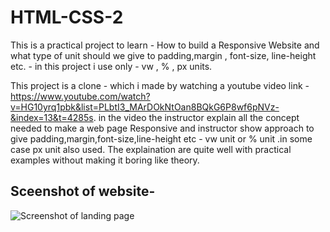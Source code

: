 # HTML-CSS-2
This is a practical project to learn - How to build a Responsive  Website and what type of unit should we give to padding,margin , font-size, line-height etc. - in this project  i use  only -  vw , % , px  units.

This  project is  a clone - which i made by watching a  youtube  video link - https://www.youtube.com/watch?v=HG10yrq1pbk&list=PLbtI3_MArDOkNtOan8BQkG6P8wf6pNVz-&index=13&t=4285s. in the video the  instructor explain  all the concept needed to make a web page Responsive and  instructor show approach to give padding,margin,font-size,line-height etc - vw unit or % unit .in some case px unit also used. The explaination are quite well with practical examples without making it boring like theory.  

 ##  Sceenshot of website-


![Screenshot  of landing page ](https://github.com/danish-1999/HTML-CSS-2/assets/78967177/629aaca4-78c8-4e53-a0a9-6363c7c77329)

